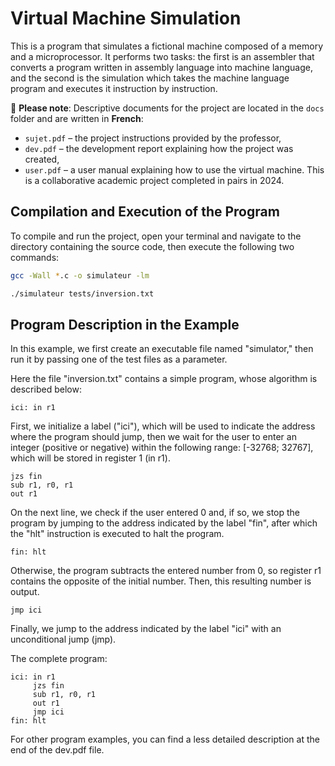 # Virtual Machine Simulation

This is a program that simulates a fictional machine composed of a memory and a microprocessor. It performs two tasks: the first is an assembler that converts a program written in assembly language into machine language, and the second is the simulation which takes the machine language program and executes it instruction by instruction.

📁 **Please note**: Descriptive documents for the project are located in the `docs` folder and are written in **French**:
- `sujet.pdf` – the project instructions provided by the professor,
- `dev.pdf` – the development report explaining how the project was created,
- `user.pdf` – a user manual explaining how to use the virtual machine.
This is a collaborative academic project completed in pairs in 2024.

## Compilation and Execution of the Program

To compile and run the project, open your terminal and navigate to the directory containing the source code, then execute the following two commands:

```bash
gcc -Wall *.c -o simulateur -lm
```

```bash
./simulateur tests/inversion.txt
```

## Program Description in the Example

In this example, we first create an executable file named "simulator," then run it by passing one of the test files as a parameter.

Here the file "inversion.txt" contains a simple program, whose algorithm is described below:

```
ici: in r1
```

First, we initialize a label ("ici"), which will be used to indicate the address where the program should jump, then we wait for the user to enter an integer (positive or negative) within the following range: [-32768; 32767], which will be stored in register 1 (in r1).

```
jzs fin
sub r1, r0, r1
out r1
```

On the next line, we check if the user entered 0 and, if so, we stop the program by jumping to the address indicated by the label "fin", after which the "hlt" instruction is executed to halt the program.

```
fin: hlt
```

Otherwise, the program subtracts the entered number from 0, so register r1 contains the opposite of the initial number. Then, this resulting number is output.

```
jmp ici
```

Finally, we jump to the address indicated by the label "ici" with an unconditional jump (jmp).

The complete program:

```
ici: in r1
     jzs fin
     sub r1, r0, r1
     out r1
     jmp ici
fin: hlt
```

For other program examples, you can find a less detailed description at the end of the dev.pdf file.
